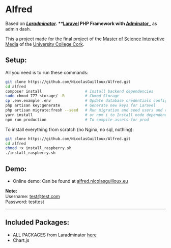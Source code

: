 # Alfred

Based on **_[Laradminator](https://github.com/kossa/laradminator).
**_[Laravel](https://laravel.com/) PHP Framework with [Adminator](https://github.com/puikinsh/Adminator-admin-dashboard)_**  as admin dash.

This a project made for the final project of the [Master of Science Interactive Media](https://www.ucc.ie/en/ckr05/) of the [University College Cork](https://www.ucc.ie/).


## Setup:
All you need is to run these commands:
```bash
git clone https://github.com/NicolasGuilloux/Alfred.git
cd alfred
composer install                   # Install backend dependencies
sudo chmod 777 storage/ -R         # Chmod Storage
cp .env.example .env               # Update database credentials configuration
php artisan key:generate           # Generate new keys for Laravel
php artisan migrate:fresh --seed   # Run migration and seed users and categories for testing
yarn install                       # or npm i to Install node dependencies
npm run production                 # To compile assets for prod
```

To install everything from scratch (no Nginx, no sql, nothing):
```bash
git clone https://github.com/NicolasGuilloux/Alfred.git
cd alfred
chmod +x install_raspberry.sh
./install_raspberry.sh
```


## Demo:
- Online demo: Can be found at [alfred.nicolasguilloux.eu](http://alfred.nicolasguilloux.eu/)

**Note:**  
Username: test@test.com      
Password: testtest

***

## Included Packages:

* ALL PACKAGES from Laradminator [here](https://github.com/kossa/laradminator#included-packages)
* Chart.js
